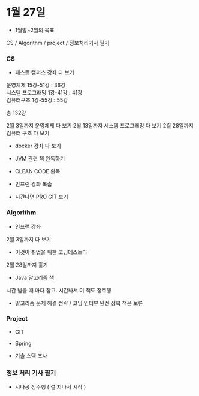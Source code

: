 # 1월 27일

* 1월말~2월의 목표

CS / Algorithm / project / 정보처리기사 필기

### CS

* 패스트 캠퍼스 강좌 다 보기

운영체제 15강-51강 : 36강      
시스템 프로그래밍 1강-41강 : 41강         
컴퓨터구조 1강-55강 : 55강     

총 132강 

2월 3일까지 운영체제 다 보기
2월 13일까지 시스템 프로그래밍 다 보기
2월 28일까지 컴퓨터 구조 다 보기

* docker 강좌 다 보기

* JVM 관련 책 완독하기

* CLEAN CODE 완독

* 인프런 강좌 복습

* 시간나면 PRO GIT 보기

### Algorithm

* 인프런 강좌 

2월 3일까지 다 보기

* 이것이 취업을 위한 코딩테스트다

2월 28일까지 훑기

* Java 알고리즘 책

시간 남을 때 마다 참고. 시간봐서 이 책도 정주행

* 알고리즘 문제 해결 전략 / 코딩 인터뷰 완전 정복 책은 보류

### Project

* GIT

* Spring

* 기술 스택 조사

### 정보 처리 기사 필기

* 시나공 정주행 ( 설 지나서 시작 )